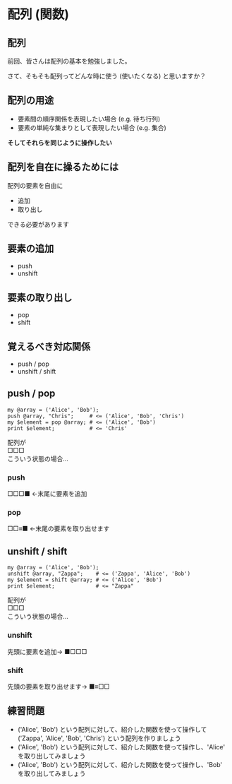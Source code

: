 # 配列 (関数)

## 配列
前回、皆さんは配列の基本を勉強しました。

さて、そもそも配列ってどんな時に使う (使いたくなる) と思いますか？

## 配列の用途
- 要素間の順序関係を表現したい場合 (e.g. 待ち行列)
- 要素の単純な集まりとして表現したい場合 (e.g. 集合)

**そしてそれらを同じように操作したい**

## 配列を自在に操るためには
配列の要素を自由に

- 追加
- 取り出し

できる必要があります

## 要素の追加
- push
- unshift

## 要素の取り出し
- pop
- shift

## 覚えるべき対応関係
- push / pop
- unshift / shift

## push / pop

    my @array = ('Alice', 'Bob');
    push @array, "Chris";     # <= ('Alice', 'Bob', 'Chris')
    my $element = pop @array; # <= ('Alice', 'Bob')
    print $element;           # <= 'Chris'

配列が  
□□□  
こういう状態の場合...
<h3>push</h3>
□□□■ ←末尾に要素を追加
<h3>pop</h3>
□□≡■ ←末尾の要素を取り出せます

## unshift / shift

    my @array = ('Alice', 'Bob');
    unshift @array, "Zappa";    # <= ('Zappa', 'Alice', 'Bob')
    my $element = shift @array; # <= ('Alice', 'Bob')
    print $element;             # <= "Zappa"

配列が  
□□□  
こういう状態の場合...
<h3>unshift</h3>
先頭に要素を追加→ ■□□□
<h3>shift</h3>
先頭の要素を取り出せます→ ■≡□□

## 練習問題

- ('Alice', 'Bob') という配列に対して、紹介した関数を使って操作して ('Zappa', 'Alice', 'Bob', 'Chris') という配列を作りましょう
- ('Alice', 'Bob') という配列に対して、紹介した関数を使って操作し、'Alice' を取り出してみましょう
- ('Alice', 'Bob') という配列に対して、紹介した関数を使って操作し、'Bob' を取り出してみましょう
